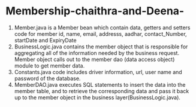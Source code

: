 # Membership-chaithra-and-Deena-
1) Member.java is a Member bean which contain data, getters and setters code for member id, name, email, addresss, aadhar, contact_Number, startDate and ExpiryDate
2) BusinessLogic.java contains the member object that is responsible for aggregating all of the information needed by the business request. Member object calls out to the member dao (data access object) module to get member data.
3) Constants.java code includes driver information, url, user name and password of the database.
4) MemberDAO.java executes SQL statements to insert the data into the member table, and to retrieve the corresponding data and pass it back up to the member object in the business layer(BusinessLogic.java).
